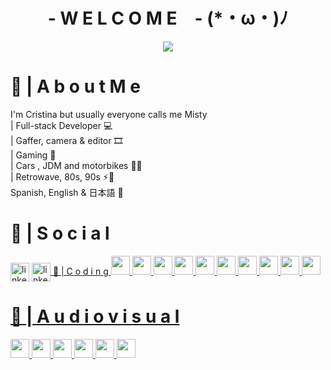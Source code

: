 <h1 align= "center"><b> - W E L C O M E　- (*・ω・)ﾉ</b></h1>
<div align="center">
    <img src="https://media0.giphy.com/media/v1.Y2lkPTc5MGI3NjExM2RkNzgxMDc5MDljNjY2YzY1MTU5MGZlNTE5NDBjNzU5ZGY5MzMyZCZjdD1n/KxbHmvL3MGcctzlfdX/giphy.gif">
</div>

<div>
    <h1 align= "left"> 📍 | A b o u t     M e</h1>
</div>

<div>
    <p align= "left">I'm Cristina but usually everyone calls me Misty<br>
    | Full-stack Developer 💻<br>
    | Gaffer, camera & editor ​🎞️<br>
    | Gaming 👾​<br>
    | Cars , JDM and motorbikes 🔰🚗​<br>
    | Retrowave, 80s, 90s ⚡📼​<br>
    Spanish, English & 日本語 💬
    ​</p>
</div>
    
<div align="left">
<h1 align= "left"> 👤 | S o c i a l</h1>
    <a href="https://www.linkedin.com/in/cristina-l-165a9218a/" target="blank"><img align="center" src="https://cdn-icons-png.flaticon.com/512/174/174857.png" alt="linkedin" height="30" width="30" /></a>
    <a href="https://christine-lopez.vercel.app" target="blank"><img align="center" src="https://cdn.discordapp.com/attachments/701164137081733201/1098148665790562314/www.png" alt="linkedin" height="30 /></a>
</div>

<div>
    <h1 align= "left"> 🚀 | C o d i n g</h1>
    <img src="https://img.icons8.com/color/256/html-5.png" height="30px" width="30px"/>
    <img src="https://img.icons8.com/stickers/256/css3.png" height="30px" width="30px"/>
    <img src="https://img.icons8.com/color/256/javascript--v1.png" height="30px" width="30px"/>
    <img src="https://img.icons8.com/color/256/java-coffee-cup-logo.png" height="30px" width="30px"/>
    <img src="https://img.icons8.com/color/256/react-native.png" height="30px" width="30px"/>
    <img src="https://img.icons8.com/fluency/256/node-js.png" height="30px" width="30px"/>
    <img src="https://img.icons8.com/external-tal-revivo-shadow-tal-revivo/256/external-mongodb-a-cross-platform-document-oriented-database-program-logo-shadow-tal-revivo.png" height="30px" width="30px"/>
    <img src="https://img.icons8.com/color/256/git.png" height="30px" width="30px"/>
    <img src="https://img.icons8.com/color/256/sass.png" height="30px" width="30px"/>
    <img src="https://img.icons8.com/office/256/java-eclipse.png" height="30px" width="30px"/>
</div>

<div>
<h1 align= "left"> 🎥 | A u d i o v i s u a l</h1>
  <img src="https://img.icons8.com/color/256/adobe-photoshop.png" height="30px" width="30px"/>
    <img src="https://img.icons8.com/color/256/adobe-lightroom.png" height="30px" width="30px"/>
    <img src="https://img.icons8.com/color/256/adobe-premiere-pro.png" height="30px" width="30px"/>
    <img src="https://img.icons8.com/color/256/adobe-media-encoder.png" height="30px" width="30px"/>
    <img src="https://cdn.icon-icons.com/icons2/313/PNG/512/AvidMedia_34268.png" height="30px" width="30px"/>
    <img src="https://img.icons8.com/color/256/davinci-resolve.png" height="30px" width="30px"/>
</div>
